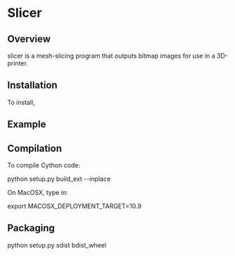 Slicer
======
Overview
--------
slicer is a mesh-slicing program that outputs bitmap images for use in a 3D-printer.

Installation
------------
To install, 

Example
-------


Compilation
-----------
To compile Cython code:

python setup.py build_ext --inplace

On MacOSX, type in:

export MACOSX_DEPLOYMENT_TARGET=10.9

Packaging
---------
python setup.py sdist bdist_wheel